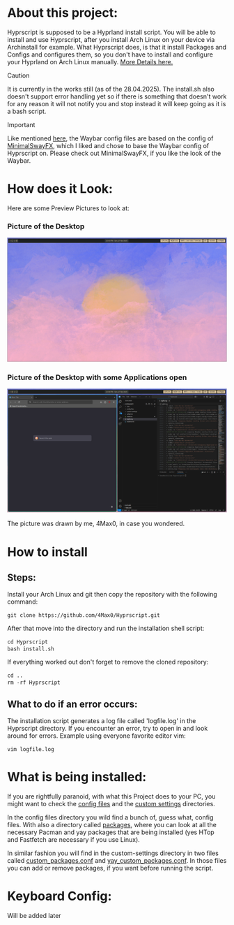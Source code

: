 # About this project:

Hyprscript is supposed to be a Hyprland install script. You will be able to install and use Hyprscript, after you install Arch Linux on your device via Archinstall for example.
What Hyprscript does, is that it install Packages and Configs and configures them, so you don't have to install and configure your Hyprland on Arch Linux manually. [More Details here.](#what-is-being-installed)

> [!CAUTION]
> It is currently in the works still (as of the 28.04.2025).
> The install.sh also doesn't support error handling yet so if there is something that doesn't work for any reason it will not notify you and stop instead it will keep going as it is a bash script.

> [!IMPORTANT]
> Like mentioned [here](config-files/Disclaimer.md), the Waybar config files are based on the config 
> of [MinimalSwayFX](https://github.com/mubin6th/MinimalSwayFX), which I liked and chose to base the Waybar config of Hyprscript on. Please check out MinimalSwayFX, if you like the look of the Waybar.

# How does it Look:

Here are some Preview Pictures to look at:

### Picture of the Desktop

![Alternativtext](.doc/2025-04-27-234330_hyprshot.png)

### Picture of the Desktop with some Applications open
![Alternativtext](.doc/2025-04-27-235853_hyprshot.png)

The picture was drawn by me, 4Max0, in case you wondered.

# How to install

## Steps:
Install your Arch Linux and git then copy the repository with the following command:

```
git clone https://github.com/4Max0/Hyprscript.git
```

After that move into the directory and run the installation shell script:
```
cd Hyprscript
bash install.sh
```

If everything worked out don't forget to remove the cloned repository:
```
cd ..
rm -rf Hyprscript
```

## What to do if an error occurs:
The installation script generates a log file called 'logfile.log' in the Hyprscript directory. If you encounter an error, try to open in and look around for errors. Example using everyone favorite editor vim:

```
vim logfile.log
```

# What is being installed:

If you are rightfully paranoid, with what this Project does to your PC, you might want to check the [config files](config-files/) and the [custom settings](custom-settings/) directories.

In the config files directory you wild find a bunch of, guess what, config files. With also a directory called [packages](config-files/packages/), where you can look at all the necessary Pacman and yay packages that are being installed (yes HTop and Fastfetch are necessary if you use Linux).

In similar fashion you will find in the custom-settings directory in two files called [custom_packages.conf](custom-settings/custom_packages.conf) and [yay_custom_packages.conf](custom-settings/yay_custom_packages.conf). In those files you can add or remove packages, if you want before running the script.

# Keyboard Config:

Will be added later

